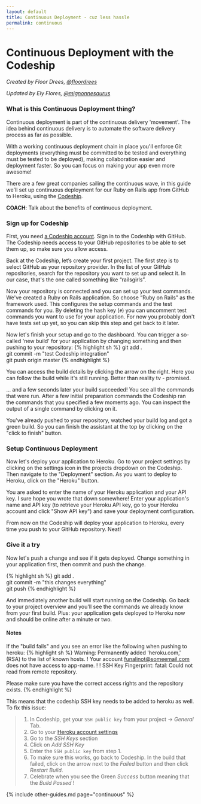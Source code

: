 ```yaml
---
layout: default
title: Continuous Deployment - cuz less hassle
permalink: continuous
---
```


# Continuous Deployment with the Codeship

*Created by Floor Drees, [@floordrees](https://twitter.com/floordrees)*

*Updated by Ely Flores, [@mignonnesaurus](https://twitter.com/mignonnesaurus)*

### What is this Continuous Deployment thing?

Continuous deployment is part of the continuous delivery 'movement'. The idea behind continuous delivery is to automate the software delivery process as far as possible. 

With a working continuous deployment chain in place you'll enforce Git deployments (everything must be committed to be tested and everything must be tested to be deployed), making collaboration easier and deployment faster. So you can focus on making your app even more awesome!

There are a few great companies sailing the continuous wave, in this guide we'll set up continuous deployment for our Ruby on Rails app from GitHub to Heroku, using the [Codeship](http://www.codeship.io). 

__COACH__: Talk about the benefits of continuous deployment.

### Sign up for Codeship

First, you need [a Codeship account](https://www.codeship.io/). Sign in to the Codeship with GitHub. The Codeship needs access to your GitHub repositories to be able to set them up, so make sure you allow access.  

Back at the Codeship, let’s create your first project. The first step is to select GitHub as your repository provider. In the list of your GitHub repositories, search for the repository you want to set up and select it. In our case, that's the one called something like “railsgirls”.

Now your repository is connected and you can set up your test commands. We've created a Ruby on Rails application. So choose “Ruby on Rails” as the framework used. This configures the setup commands and the test commands for you. By deleting the hash key (`#`) you can uncomment test commands you want to use for your application. For now you probably don't have tests set up yet, so you can skip this step and get back to it later.

Now let's finish your setup and go to the dashboard. You can trigger a so-called 'new build' for your application by changing something and then pushing to your repository: 
{% highlight sh %}
git add .  
git commit -m "test Codeship integration"  
git push origin master
{% endhighlight %}

You can access the build details by clicking the arrow on the right. Here you can follow the build while it's still running. Better than reality tv - promised. 

... and a few seconds later your build succeeded! You see all the commands that were run. After a few initial preparation commands the Codeship ran the commands that you specified a few moments ago. You can inspect the output of a single command by clicking on it. 

You've already pushed to your repository, watched your build log and got a green build. So you can finish the assistant at the top by clicking on the "click to finish" button.

### Setup Continuous Deployment

Now let's deploy your application to Heroku. Go to your project settings by clicking on the settings icon in the projects dropdown on the Codeship. Then navigate to the "Deployment" section. As you want to deploy to Heroku, click on the "Heroku" button.

You are asked to enter the name of your Heroku application and your API key. I sure hope you wrote that down somewhere! Enter your application's name and API key (to retrieve your Heroku API key, go to your Heroku account and click "Show API key") and save your deployment configuration.

From now on the Codeship will deploy your application to Heroku, every time you push to your GitHub repository. Neat!

### Give it a try
Now let's push a change and see if it gets deployed. Change something in your application first, then commit and push the change.

{% highlight sh %}
git add .  
git commit -m "this changes everything"  
git push
{% endhighlight %}

And immediately another build will start running on the Codeship. Go back to your project overview and you'll see the commands we already know from your first build. Plus: your application gets deployed to Heroku now and should be online after a minute or two.

#### Notes
If the "build fails" and you see an error like the following when pushing to heroku:
{% highlight sh %}
Warning: Permanently added 'heroku.com,<some-ip>' (RSA) to the list of known hosts.
 !  Your account funalinot@someemail.com does not have access to app-name.
 !
 !  SSH Key Fingerprint: <some-ssh-key-fingerprint>
 fatal: Could not read from remote repository.

 Please make sure you have the correct access rights
 and the repository exists.
{% endhighlight %}

This means that the codeship SSH key needs to be added to heroku as well.
To fix this issue:
> 1. In Codeship, get your `SSH public key` from your project -> _General_ Tab.
> 2. Go to your [Heroku account settings](https://dashboard.heroku.com/account)
> 3. Go to the _SSH Keys_ section
> 4. Click on _Add SSH Key_
> 5. Enter the `SSH public key` from step 1.
> 6. To make sure this works, go back to Codeship. In the build that failed, click on the arrow next to the _Failed_ button and then click _Restart Build_.
> 7. Celebrate when you see the Green _Success_ button meaning that the _Build Passed_ !

{% include other-guides.md page="continuous" %}

